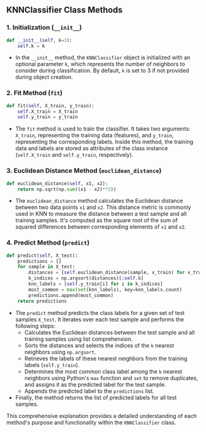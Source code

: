 ## KNNClassifier Class Methods

### 1. Initialization (`__init__`)

```python
def __init__(self, k=3):
    self.k = k
```

- In the `__init__` method, the `KNNClassifier` object is initialized with an optional parameter `k`, which represents the number of neighbors to consider during classification. By default, `k` is set to 3 if not provided during object creation.

### 2. Fit Method (`fit`)

```python
def fit(self, X_train, y_train):
    self.X_train = X_train
    self.y_train = y_train
```

- The `fit` method is used to train the classifier. It takes two arguments: `X_train`, representing the training data (features), and `y_train`, representing the corresponding labels. Inside this method, the training data and labels are stored as attributes of the class instance (`self.X_train` and `self.y_train`, respectively).

### 3. Euclidean Distance Method (`euclidean_distance`)

```python
def euclidean_distance(self, x1, x2):
    return np.sqrt(np.sum((x1 - x2)**2))
```

- The `euclidean_distance` method calculates the Euclidean distance between two data points `x1` and `x2`. This distance metric is commonly used in KNN to measure the distance between a test sample and all training samples. It's computed as the square root of the sum of squared differences between corresponding elements of `x1` and `x2`.

### 4. Predict Method (`predict`)

```python
def predict(self, X_test):
    predictions = []
    for sample in X_test:
        distances = [self.euclidean_distance(sample, x_train) for x_train in self.X_train]
        k_indices = np.argsort(distances)[:self.k]
        knn_labels = [self.y_train[i] for i in k_indices]
        most_common = max(set(knn_labels), key=knn_labels.count)
        predictions.append(most_common)
    return predictions
```

- The `predict` method predicts the class labels for a given set of test samples `X_test`. It iterates over each test sample and performs the following steps:
  - Calculates the Euclidean distances between the test sample and all training samples using list comprehension.
  - Sorts the distances and selects the indices of the `k` nearest neighbors using `np.argsort`.
  - Retrieves the labels of these nearest neighbors from the training labels (`self.y_train`).
  - Determines the most common class label among the `k` nearest neighbors using Python's `max` function and `set` to remove duplicates, and assigns it as the predicted label for the test sample.
  - Appends the predicted label to the `predictions` list.
- Finally, the method returns the list of predicted labels for all test samples.

This comprehensive explanation provides a detailed understanding of each method's purpose and functionality within the `KNNClassifier` class.
